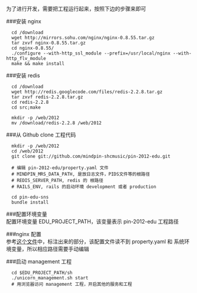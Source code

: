 为了进行开发，需要把工程运行起来，按照下边的步骤来即可

###安装 nginx
```
  cd /download
  wget http://mirrors.sohu.com/nginx/nginx-0.8.55.tar.gz
  tar zxvf nginx-0.8.55.tar.gz
  cd nginx-0.8.55/
  ./configure --with-http_ssl_module --prefix=/usr/local/nginx --with-http_flv_module
  make && make install
```

###安装 redis
```
  cd /download
  wget http://redis.googlecode.com/files/redis-2.2.8.tar.gz
  tar zxvf redis-2.2.8.tar.gz
  cd redis-2.2.8
  cd src;make

  mkdir -p /web/2012
  mv /download/redis-2.2.8 /web/2012
```

###从 Github clone 工程代码
```
  mkdir -p /web/2012
  cd /web/2012
  git clone git://github.com/mindpin-shcmusic/pin-2012-edu.git

  # 编辑 pin-2012-edu/property.yaml 文件
  # MINDPIN_MRS_DATA_PATH, 是放日志文件，PIDS文件等的根路径
  # REDIS_SERVER_PATH, redis 的 根路径
  # RAILS_ENV, rails 的启动环境 development 或者 production

  cd pin-edu-sns
  bundle install
```

###配置环境变量<br/>
  配置环境变量 EDU_PROJECT_PATH，该变量表示 pin-2012-edu 工程路径

###nginx 配置<br/>
  参考[这个文件](https://github.com/mindpin-shcmusic/pin-2012-edu/blob/beta1/conf/nginx.production.conf.demo)中，标注出来的部分，该配置文件读不到 property.yaml 和 系统环境变量，所以相应路径需要手动编辑


###启动 management 工程<br/>
```
  cd $EDU_PROJECT_PATH/sh
  ./unicorn_management.sh start
  # 用浏览器访问 management 工程，开启其他的服务和工程
```